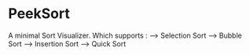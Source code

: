 # PeekSort
A minimal Sort Visualizer. Which supports :
--> Selection Sort
--> Bubble Sort
--> Insertion Sort
--> Quick Sort
